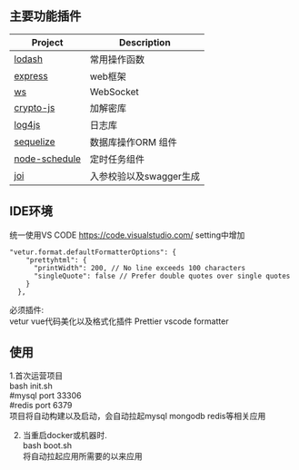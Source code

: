## 主要功能插件

| Project | Description |
|---------|-------------|
| [lodash]          | 常用操作函数 |
| [express]         | web框架 |
| [ws]              | WebSocket |
| [crypto-js]       | 加解密库 |
| [log4js]          | 日志库 |
| [sequelize]       | 数据库操作ORM 组件 |
| [node-schedule]   | 定时任务组件 |
| [joi]   | 入参校验以及swagger生成 |

[lodash]: https://www.lodashjs.com
[express]: https://expressjs.com
[ws]: https://github.com/websockets/ws
[crypto-js]: https://github.com/brix/crypto-js
[log4js]: https://log4js-node.github.io/log4js-node/index.html
[sequelize]: http://docs.sequelizejs.com
[node-schedule]: https://github.com/node-schedule/node-schedule#readme
[joi]: https://github.com/hapijs/joi

## IDE环境
统一使用VS CODE  https://code.visualstudio.com/
setting中增加   
```
"vetur.format.defaultFormatterOptions": {
    "prettyhtml": {
      "printWidth": 200, // No line exceeds 100 characters
      "singleQuote": false // Prefer double quotes over single quotes
    }
  },
```
必须插件:  
vetur vue代码美化以及格式化插件
Prettier vscode formatter

## 使用

1.首次运营项目<br/>
bash init.sh<br/>
#mysql port 33306<br/>
#redis port 6379<br/>
项目将自动构建以及启动，会自动拉起mysql mongodb redis等相关应用

2. 当重启docker或机器时. <br/>
   bash boot.sh<br/>
   将自动拉起应用所需要的以来应用<br/>

